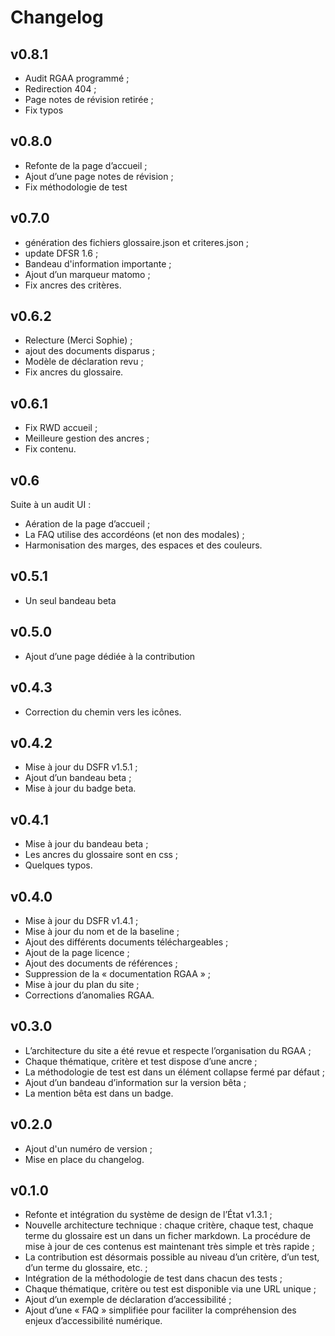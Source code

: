 Changelog
====================================================================


v0.8.1
--------------------------------------------------------------------

* Audit RGAA programmé ;
* Redirection 404 ;
* Page notes de révision retirée ;
* Fix typos

v0.8.0
--------------------------------------------------------------------

* Refonte de la page d’accueil ;
* Ajout d’une page notes de révision ;
* Fix méthodologie de test

v0.7.0
--------------------------------------------------------------------

* génération des fichiers glossaire.json et criteres.json ;
* update DFSR 1.6 ;
* Bandeau d'information importante ;
* Ajout d’un marqueur matomo ;
* Fix ancres des critères.

v0.6.2
--------------------------------------------------------------------

* Relecture (Merci Sophie) ;
* ajout des documents disparus ;
* Modèle de déclaration revu ;
* Fix ancres du glossaire.

v0.6.1
--------------------------------------------------------------------

* Fix RWD accueil ;
* Meilleure gestion des ancres ;
* Fix contenu.

v0.6
--------------------------------------------------------------------

Suite à un audit UI :
* Aération de la page d’accueil ;
* La FAQ utilise des accordéons (et non des modales) ;
* Harmonisation des marges, des espaces et des couleurs.

v0.5.1
--------------------------------------------------------------------

* Un seul bandeau beta

v0.5.0
--------------------------------------------------------------------

* Ajout d’une page dédiée à la contribution

v0.4.3
--------------------------------------------------------------------

* Correction du chemin vers les icônes.

v0.4.2
--------------------------------------------------------------------

* Mise à jour du DSFR v1.5.1 ;
* Ajout d’un bandeau beta ;
* Mise à jour du badge beta.

v0.4.1
--------------------------------------------------------------------

* Mise à jour du bandeau beta ;
* Les ancres du glossaire sont en css ;
* Quelques typos.

v0.4.0
--------------------------------------------------------------------

* Mise à jour du DSFR v1.4.1 ;
* Mise à jour du nom et de la baseline ;
* Ajout des différents documents téléchargeables ;
* Ajout de la page licence ;
* Ajout des documents de références ;
* Suppression de la « documentation RGAA » ;
* Mise à jour du plan du site ;
* Corrections d’anomalies RGAA.

v0.3.0
--------------------------------------------------------------------

* L’architecture du site a été revue et respecte l’organisation du RGAA ;
* Chaque thématique, critère et test dispose d’une ancre ;
* La méthodologie de test est dans un élément collapse fermé par défaut ;
* Ajout d’un bandeau d’information sur la version bêta ;
* La mention bêta est dans un badge.

v0.2.0
--------------------------------------------------------------------

* Ajout d'un numéro de version ;
* Mise en place du changelog.

v0.1.0
--------------------------------------------------------------------

* Refonte et intégration du système de design de l’État v1.3.1 ;
* Nouvelle architecture technique : chaque critère, chaque test, chaque terme du glossaire est un dans un ficher markdown. La procédure de mise à jour de ces contenus est maintenant très simple et très rapide ;
* La contribution est désormais possible au niveau d’un critère, d’un test, d’un terme du glossaire, etc. ;
* Intégration de la méthodologie de test dans chacun des tests ;
* Chaque thématique, critère ou test est disponible via une URL unique ;
* Ajout d’un exemple de déclaration d’accessibilité ;
* Ajout d’une « FAQ » simplifiée pour faciliter la compréhension des enjeux d’accessibilité numérique.



